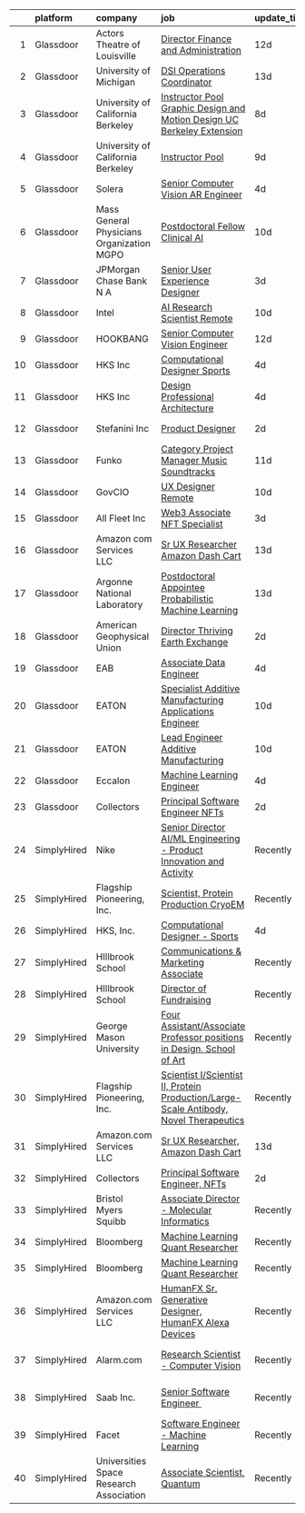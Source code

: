 

|    | platform    | company                                   | job                                                                                                                                                                                                                                                                                                                                                                                                                                                                                                                                                                                                                                                                                                                                                                                                                                                                                                                                                                                                                                                                                                                                                                                                                                                                                                                                                                                 | update_time   | location               |
|---:|:------------|:------------------------------------------|:------------------------------------------------------------------------------------------------------------------------------------------------------------------------------------------------------------------------------------------------------------------------------------------------------------------------------------------------------------------------------------------------------------------------------------------------------------------------------------------------------------------------------------------------------------------------------------------------------------------------------------------------------------------------------------------------------------------------------------------------------------------------------------------------------------------------------------------------------------------------------------------------------------------------------------------------------------------------------------------------------------------------------------------------------------------------------------------------------------------------------------------------------------------------------------------------------------------------------------------------------------------------------------------------------------------------------------------------------------------------------------|:--------------|:-----------------------|
|  1 | Glassdoor   | Actors Theatre of Louisville              | [Director  Finance and Administration](https://www.glassdoor.com/partner/jobListing.htm?pos=120&ao=1136043&s=58&guid=00000181ec054c9db2ce65555783ac79&src=GD_JOB_AD&t=SR&vt=w&ea=1&cs=1_d631ab4b&cb=1657522179713&jobListingId=1007968741199&jrtk=3-0-1g7m0aj6ugfqe801-1g7m0aj7ph7ho800-9d7b15679300fa6b-)                                                                                                                                                                                                                                                                                                                                                                                                                                                                                                                                                                                                                                                                                                                                                                                                                                                                                                                                                                                                                                                                          | 12d           | Louisville, KY         |
|  2 | Glassdoor   | University of Michigan                    | [DSI Operations Coordinator](https://www.glassdoor.com/partner/jobListing.htm?pos=107&ao=1136043&s=58&guid=00000181ec054c9db2ce65555783ac79&src=GD_JOB_AD&t=SR&vt=w&cs=1_5df26031&cb=1657522179711&jobListingId=1007966754683&jrtk=3-0-1g7m0aj6ugfqe801-1g7m0aj7ph7ho800-b25ae7436b096d55-)                                                                                                                                                                                                                                                                                                                                                                                                                                                                                                                                                                                                                                                                                                                                                                                                                                                                                                                                                                                                                                                                                         | 13d           | Ann Arbor, MI          |
|  3 | Glassdoor   | University of California Berkeley         | [Instructor Pool Graphic Design and Motion Design UC Berkeley Extension](https://www.glassdoor.com/partner/jobListing.htm?pos=115&ao=1136043&s=58&guid=00000181ec054c9db2ce65555783ac79&src=GD_JOB_AD&t=SR&vt=w&cs=1_671fe544&cb=1657522179713&jobListingId=1007978484355&jrtk=3-0-1g7m0aj6ugfqe801-1g7m0aj7ph7ho800-f40628e4867d1fed-)                                                                                                                                                                                                                                                                                                                                                                                                                                                                                                                                                                                                                                                                                                                                                                                                                                                                                                                                                                                                                                             | 8d            | Berkeley, CA           |
|  4 | Glassdoor   | University of California Berkeley         | [Instructor Pool](https://www.glassdoor.com/partner/jobListing.htm?pos=111&ao=1136043&s=58&guid=00000181ec054c9db2ce65555783ac79&src=GD_JOB_AD&t=SR&vt=w&cs=1_c7a53d4e&cb=1657522179711&jobListingId=1007975971924&jrtk=3-0-1g7m0aj6ugfqe801-1g7m0aj7ph7ho800-97b24cf7dd2ff725-)                                                                                                                                                                                                                                                                                                                                                                                                                                                                                                                                                                                                                                                                                                                                                                                                                                                                                                                                                                                                                                                                                                    | 9d            | San Francisco, CA      |
|  5 | Glassdoor   | Solera                                    | [Senior Computer Vision   AR Engineer](https://www.glassdoor.com/partner/jobListing.htm?pos=109&ao=1136043&s=58&guid=00000181ec054c9db2ce65555783ac79&src=GD_JOB_AD&t=SR&vt=w&cs=1_9e51eebc&cb=1657522179711&jobListingId=1007987390806&jrtk=3-0-1g7m0aj6ugfqe801-1g7m0aj7ph7ho800-361ff7c4e5cf35db-)                                                                                                                                                                                                                                                                                                                                                                                                                                                                                                                                                                                                                                                                                                                                                                                                                                                                                                                                                                                                                                                                               | 4d            | Remote                 |
|  6 | Glassdoor   | Mass General Physicians Organization MGPO | [Postdoctoral Fellow  Clinical AI](https://www.glassdoor.com/partner/jobListing.htm?pos=110&ao=1136043&s=58&guid=00000181ec054c9db2ce65555783ac79&src=GD_JOB_AD&t=SR&vt=w&cs=1_ce4fb054&cb=1657522179711&jobListingId=1007973984738&jrtk=3-0-1g7m0aj6ugfqe801-1g7m0aj7ph7ho800-7e1e1b7b41195468-)                                                                                                                                                                                                                                                                                                                                                                                                                                                                                                                                                                                                                                                                                                                                                                                                                                                                                                                                                                                                                                                                                   | 10d           | Boston, MA             |
|  7 | Glassdoor   | JPMorgan Chase Bank  N A                  | [Senior User Experience Designer](https://www.glassdoor.com/partner/jobListing.htm?pos=112&ao=1136043&s=58&guid=00000181ec054c9db2ce65555783ac79&src=GD_JOB_AD&t=SR&vt=w&cs=1_349c24e0&cb=1657522179711&jobListingId=1007991504187&jrtk=3-0-1g7m0aj6ugfqe801-1g7m0aj7ph7ho800-87ea9470d0349728-)                                                                                                                                                                                                                                                                                                                                                                                                                                                                                                                                                                                                                                                                                                                                                                                                                                                                                                                                                                                                                                                                                    | 3d            | Chicago, IL            |
|  8 | Glassdoor   | Intel                                     | [AI Research Scientist  Remote ](https://www.glassdoor.com/partner/jobListing.htm?pos=117&ao=1136043&s=58&guid=00000181ec054c9db2ce65555783ac79&src=GD_JOB_AD&t=SR&vt=w&cs=1_4fc3b59b&cb=1657522179713&jobListingId=1007972697909&jrtk=3-0-1g7m0aj6ugfqe801-1g7m0aj7ph7ho800-e6d184d2bbfede32-)                                                                                                                                                                                                                                                                                                                                                                                                                                                                                                                                                                                                                                                                                                                                                                                                                                                                                                                                                                                                                                                                                     | 10d           | Santa Clara, CA        |
|  9 | Glassdoor   | HOOKBANG                                  | [Senior Computer Vision Engineer](https://www.glassdoor.com/partner/jobListing.htm?pos=122&ao=1136043&s=58&guid=00000181ec054c9db2ce65555783ac79&src=GD_JOB_AD&t=SR&vt=w&ea=1&cs=1_cba2cfd5&cb=1657522179714&jobListingId=1007968819941&jrtk=3-0-1g7m0aj6ugfqe801-1g7m0aj7ph7ho800-3f94f32c855d58e3-)                                                                                                                                                                                                                                                                                                                                                                                                                                                                                                                                                                                                                                                                                                                                                                                                                                                                                                                                                                                                                                                                               | 12d           | Remote                 |
| 10 | Glassdoor   | HKS  Inc                                  | [Computational Designer   Sports](https://www.glassdoor.com/partner/jobListing.htm?pos=103&ao=1136043&s=58&guid=00000181ec054c9db2ce65555783ac79&src=GD_JOB_AD&t=SR&vt=w&cs=1_f96d9f9d&cb=1657522179709&jobListingId=1007987975635&jrtk=3-0-1g7m0aj6ugfqe801-1g7m0aj7ph7ho800-d98b7e78996b43d8-)                                                                                                                                                                                                                                                                                                                                                                                                                                                                                                                                                                                                                                                                                                                                                                                                                                                                                                                                                                                                                                                                                    | 4d            | Los Angeles, CA        |
| 11 | Glassdoor   | HKS  Inc                                  | [Design Professional   Architecture](https://www.glassdoor.com/partner/jobListing.htm?pos=106&ao=1136043&s=58&guid=00000181ec054c9db2ce65555783ac79&src=GD_JOB_AD&t=SR&vt=w&cs=1_ca2dda13&cb=1657522179710&jobListingId=1007987975531&jrtk=3-0-1g7m0aj6ugfqe801-1g7m0aj7ph7ho800-aa9517ef76fdb3a1-)                                                                                                                                                                                                                                                                                                                                                                                                                                                                                                                                                                                                                                                                                                                                                                                                                                                                                                                                                                                                                                                                                 | 4d            | Los Angeles, CA        |
| 12 | Glassdoor   | Stefanini  Inc                            | [Product Designer](https://www.glassdoor.com/partner/jobListing.htm?pos=118&ao=1136043&s=58&guid=00000181ec054c9db2ce65555783ac79&src=GD_JOB_AD&t=SR&vt=w&ea=1&cs=1_031a5e02&cb=1657522179713&jobListingId=1007993852074&jrtk=3-0-1g7m0aj6ugfqe801-1g7m0aj7ph7ho800-56990b212e5da083-)                                                                                                                                                                                                                                                                                                                                                                                                                                                                                                                                                                                                                                                                                                                                                                                                                                                                                                                                                                                                                                                                                              | 2d            | Dearborn, MI           |
| 13 | Glassdoor   | Funko                                     | [Category Project Manager  Music Soundtracks](https://www.glassdoor.com/partner/jobListing.htm?pos=108&ao=1136043&s=58&guid=00000181ec054c9db2ce65555783ac79&src=GD_JOB_AD&t=SR&vt=w&cs=1_3e20c0fe&cb=1657522179711&jobListingId=1007971644591&jrtk=3-0-1g7m0aj6ugfqe801-1g7m0aj7ph7ho800-7586e8b6f4749655-)                                                                                                                                                                                                                                                                                                                                                                                                                                                                                                                                                                                                                                                                                                                                                                                                                                                                                                                                                                                                                                                                        | 11d           | Austin, TX             |
| 14 | Glassdoor   | GovCIO                                    | [UX Designer  Remote ](https://www.glassdoor.com/partner/jobListing.htm?pos=113&ao=1136043&s=58&guid=00000181ec054c9db2ce65555783ac79&src=GD_JOB_AD&t=SR&vt=w&cs=1_33f38363&cb=1657522179711&jobListingId=1007973829127&jrtk=3-0-1g7m0aj6ugfqe801-1g7m0aj7ph7ho800-3c3a8742c6bc3871-)                                                                                                                                                                                                                                                                                                                                                                                                                                                                                                                                                                                                                                                                                                                                                                                                                                                                                                                                                                                                                                                                                               | 10d           | Remote                 |
| 15 | Glassdoor   | All Fleet Inc                             | [Web3 Associate   NFT Specialist](https://www.glassdoor.com/partner/jobListing.htm?pos=101&ao=1110586&s=58&guid=00000181ec054c9db2ce65555783ac79&src=GD_JOB_AD&t=SR&vt=w&ea=1&cs=1_b60249db&cb=1657522179710&jobListingId=1007990811083&cpc=BCC169F53084E245&jrtk=3-0-1g7m0aj6ugfqe801-1g7m0aj7ph7ho800-0ed09dea353dd073--6NYlbfkN0AtlW_omU2Xx3W-19HQ_drmTKCWebiHnmA5lS5PDL5G8byyb_cVqG1a5cUmTcwFafQ3qhOZ60w2v3j4Pa4rkUt6EdvziXUDip5jwSVdhurbiWmgDmbNHN71DjmC1h-YEYyICTAHoIxzAFhxhzl_bJoEk5heshHaBve2sorqhXtW4yNvnxu7d-JmpZdaiM1Qy8qCopT3024uGzjNdVJUy4wneDNNHeCnYrRGHzzCD0WzzeF3Y7TEJIfH3b-5R7CKkC1p1AqpUMhPb6MEkAHtJ6nIcwGTSUXxSX5lemWUTM0jbcb2uJJpOG-DTAAl50NTkUlpV8Plg1Ur0AhCYSxXi7k9LXQFQ6iMgQAN2MNGubpI2igtuSU2I_rHYXpWVZq-vJHh2ITBY8pd1Np5D94G5CO24bEeu3D-OOctEZIsIwC3RVJEKQb3lAxq2ZUtSYyzUbeibWf6LgJagTOSVAdDRCJUhRPS8bGQLIgnq63IoheQEHzqf1HsuJ6ykm6mqbB6vzh5QQlS2_DPNE-zKH1JPbSY)                                                                                                                                                                                                                                                                                                                                                                                                                                                                                          | 3d            | Zion, IL               |
| 16 | Glassdoor   | Amazon com Services LLC                   | [Sr UX Researcher  Amazon Dash Cart](https://www.glassdoor.com/partner/jobListing.htm?pos=105&ao=1136043&s=58&guid=00000181ec054c9db2ce65555783ac79&src=GD_JOB_AD&t=SR&vt=w&cs=1_54742ee3&cb=1657522179710&jobListingId=1007966747502&jrtk=3-0-1g7m0aj6ugfqe801-1g7m0aj7ph7ho800-f5ad808fa1fa2884-)                                                                                                                                                                                                                                                                                                                                                                                                                                                                                                                                                                                                                                                                                                                                                                                                                                                                                                                                                                                                                                                                                 | 13d           | Hudson, MA             |
| 17 | Glassdoor   | Argonne National Laboratory               | [Postdoctoral Appointee   Probabilistic Machine Learning](https://www.glassdoor.com/partner/jobListing.htm?pos=114&ao=1136043&s=58&guid=00000181ec054c9db2ce65555783ac79&src=GD_JOB_AD&t=SR&vt=w&cs=1_2cc457d1&cb=1657522179711&jobListingId=1007966429617&jrtk=3-0-1g7m0aj6ugfqe801-1g7m0aj7ph7ho800-9623ad626a7dc6fc-)                                                                                                                                                                                                                                                                                                                                                                                                                                                                                                                                                                                                                                                                                                                                                                                                                                                                                                                                                                                                                                                            | 13d           | Lemont, IL             |
| 18 | Glassdoor   | American Geophysical Union                | [Director  Thriving Earth Exchange](https://www.glassdoor.com/partner/jobListing.htm?pos=119&ao=1136043&s=58&guid=00000181ec054c9db2ce65555783ac79&src=GD_JOB_AD&t=SR&vt=w&ea=1&cs=1_e76af29b&cb=1657522179713&jobListingId=1007993955243&jrtk=3-0-1g7m0aj6ugfqe801-1g7m0aj7ph7ho800-13b136de571ad4df-)                                                                                                                                                                                                                                                                                                                                                                                                                                                                                                                                                                                                                                                                                                                                                                                                                                                                                                                                                                                                                                                                             | 2d            | Washington, DC         |
| 19 | Glassdoor   | EAB                                       | [Associate Data Engineer](https://www.glassdoor.com/partner/jobListing.htm?pos=104&ao=1136043&s=58&guid=00000181ec054c9db2ce65555783ac79&src=GD_JOB_AD&t=SR&vt=w&cs=1_0cd795ec&cb=1657522179710&jobListingId=1007987430798&jrtk=3-0-1g7m0aj6ugfqe801-1g7m0aj7ph7ho800-65a1060564fdef46-)                                                                                                                                                                                                                                                                                                                                                                                                                                                                                                                                                                                                                                                                                                                                                                                                                                                                                                                                                                                                                                                                                            | 4d            | Remote                 |
| 20 | Glassdoor   | EATON                                     | [Specialist   Additive Manufacturing Applications Engineer](https://www.glassdoor.com/partner/jobListing.htm?pos=121&ao=1136043&s=58&guid=00000181ec054c9db2ce65555783ac79&src=GD_JOB_AD&t=SR&vt=w&cs=1_06dc4fec&cb=1657522179713&jobListingId=1007973772476&jrtk=3-0-1g7m0aj6ugfqe801-1g7m0aj7ph7ho800-24f9db2ec16f5da2-)                                                                                                                                                                                                                                                                                                                                                                                                                                                                                                                                                                                                                                                                                                                                                                                                                                                                                                                                                                                                                                                          | 10d           | Southfield, MI         |
| 21 | Glassdoor   | EATON                                     | [Lead Engineer   Additive Manufacturing](https://www.glassdoor.com/partner/jobListing.htm?pos=123&ao=1136043&s=58&guid=00000181ec054c9db2ce65555783ac79&src=GD_JOB_AD&t=SR&vt=w&cs=1_977d8873&cb=1657522179714&jobListingId=1007973750941&jrtk=3-0-1g7m0aj6ugfqe801-1g7m0aj7ph7ho800-7255cd79f6523b15-)                                                                                                                                                                                                                                                                                                                                                                                                                                                                                                                                                                                                                                                                                                                                                                                                                                                                                                                                                                                                                                                                             | 10d           | Southfield, MI         |
| 22 | Glassdoor   | Eccalon                                   | [Machine Learning Engineer](https://www.glassdoor.com/partner/jobListing.htm?pos=116&ao=1136043&s=58&guid=00000181ec054c9db2ce65555783ac79&src=GD_JOB_AD&t=SR&vt=w&ea=1&cs=1_9cd276d7&cb=1657522179713&jobListingId=1007987494120&jrtk=3-0-1g7m0aj6ugfqe801-1g7m0aj7ph7ho800-1be63e6e10b503d5-)                                                                                                                                                                                                                                                                                                                                                                                                                                                                                                                                                                                                                                                                                                                                                                                                                                                                                                                                                                                                                                                                                     | 4d            | Hanover, MD            |
| 23 | Glassdoor   | Collectors                                | [Principal Software Engineer  NFTs](https://www.glassdoor.com/partner/jobListing.htm?pos=102&ao=1110586&s=58&guid=00000181ec054c9db2ce65555783ac79&src=GD_JOB_AD&t=SR&vt=w&cs=1_6b2ccf80&cb=1657522179709&jobListingId=1007992240823&cpc=B076152010A3B66C&jrtk=3-0-1g7m0aj6ugfqe801-1g7m0aj7ph7ho800-9ed9be0b59a4a466--6NYlbfkN0DG4ntHtB_rMsnfhgmnSvK2brktLme1L4SiDeJjQ-izrVOLqRJ5-yjEwoYGp-nj3bUvyNYGi_l_KUFiTCD1_DplnZFSR8Ijd2N4XRtAZl-U-XeP_v7U1b_lLokY6_wqsZffml7bz2bwVqyfq1s9c9G9-p3oDcepYODTwCNK6_awSTsgHmTHSaO4kxf2f3LBHwpTMrK2jFICbZc-QMXDeeFZlZCd1OfHGrNPYb96vcnCGqZSxZy28j370CYdKM3COv0-hOoJiBShytjDcqf48XcaIlsSvjB19sTOlejAdHfULidHOsHmem3mpq0PR0eCtH2vIArO2igtNxtheuDleA1DkbG_jF1NOUivVJjw4X_Io9FHZ62LTmGlAYSr0MP_p3bM3Lf2uqUBZQVdmte2uWd9eHa3KH1hhP-EfXr4t7eC5wAF6A6u6kv1YHy9z6SQlTIWXk7OdPEqpDiwzKZr1VTvOURZeNtRr5XNOkTxWdObGSC8s-Gud8nLSyKIzSa9R0VmcHy8UA2-u1EF_3IUU5l33GgcWQv1dGBhWhKuqtqpidjn_KTLTiD4M6FzCLl9QUun-9XvdgSHHjp2d328V2gFgOVcXMGThmFo8Ce80dVXMdswx1XhoDTHhULt-fDawGzekFJlFkcUMZ-sWqMSreJ5YHSKe0OQorKOlKT6AB860KCsZUYdVIYowDdYH7e8Kh4ki8rlj_AGaK5cT3L5GObIQMSsUn3LduHtEjfP3ZW989qd8W2Of1uIxYvfDWjOkdmaZVbXp1XYuxdC4thjT-TAc15dO16cur1RW90o4K0kHh74lK3yoprE2pXsQTvUvBXGem_K6x_pXCJ1XGnGT5DqJCNXyUh0swD_0lymERvL56kh6PlCPTjwW5jq8JbUeYOO4fnxMGCO-0mKnux7QpM5EeJ7tekdGxphCgUg8tHGJVqI6Rj1_807BS2e-FZPL-fMYAjYdLk7EGiuU1WDWQASayJh0PdvbuH0XmXyHoGVgw%3D%3D) | 2d            | Santa Ana, CA          |
| 24 | SimplyHired | Nike                                      | [Senior Director AI/ML Engineering - Product Innovation and Activity](https://www.simplyhired.com/job/Gn9HVTtK0oUTy9Q9duapau2xLYfPiiB0pwqHYMkx_Xg3S0gszFuT0g?q=generative+art)                                                                                                                                                                                                                                                                                                                                                                                                                                                                                                                                                                                                                                                                                                                                                                                                                                                                                                                                                                                                                                                                                                                                                                                                      | Recently      | Atlanta, GA            |
| 25 | SimplyHired | Flagship Pioneering, Inc.                 | [Scientist, Protein Production CryoEM](https://www.simplyhired.com/job/anH9kZn72dncuooKsC7sDCCky1tvVzJHmZhpDSNb2LhW24bGkKCUGQ?q=generative+art)                                                                                                                                                                                                                                                                                                                                                                                                                                                                                                                                                                                                                                                                                                                                                                                                                                                                                                                                                                                                                                                                                                                                                                                                                                     | Recently      | Andover, MA            |
| 26 | SimplyHired | HKS, Inc.                                 | [Computational Designer - Sports](https://www.simplyhired.com/job/4XIEWWY1M49f7aQF_u5ZKh5_i4W3q8VIdgh2WMXxMv2IhWOLOMxwcQ?q=generative+art)                                                                                                                                                                                                                                                                                                                                                                                                                                                                                                                                                                                                                                                                                                                                                                                                                                                                                                                                                                                                                                                                                                                                                                                                                                          | 4d            | Los Angeles, CA        |
| 27 | SimplyHired | HIllbrook School                          | [Communications & Marketing Associate](https://www.simplyhired.com/job/2MBebvIOj_Hp5gq3FFNayjvwoxn4Pb440_8DT_CXG_1WV2F-P3BN4Q?q=generative+art)                                                                                                                                                                                                                                                                                                                                                                                                                                                                                                                                                                                                                                                                                                                                                                                                                                                                                                                                                                                                                                                                                                                                                                                                                                     | Recently      | Los Gatos, CA          |
| 28 | SimplyHired | HIllbrook School                          | [Director of Fundraising](https://www.simplyhired.com/job/ENKUisqEPyXa1cUA81a4-YhdtzebfyE0gA8nVSY6VQ4HA2qzcaOKGg?q=generative+art)                                                                                                                                                                                                                                                                                                                                                                                                                                                                                                                                                                                                                                                                                                                                                                                                                                                                                                                                                                                                                                                                                                                                                                                                                                                  | Recently      | Los Gatos, CA          |
| 29 | SimplyHired | George Mason University                   | [Four Assistant/Associate Professor positions in Design, School of Art](https://www.simplyhired.com/job/D8338gK928hmnBu5WmHEchQew-866OO-wE1ZAcCSJvSnum83fo95Ag?q=generative+art)                                                                                                                                                                                                                                                                                                                                                                                                                                                                                                                                                                                                                                                                                                                                                                                                                                                                                                                                                                                                                                                                                                                                                                                                    | Recently      | Fairfax, VA            |
| 30 | SimplyHired | Flagship Pioneering, Inc.                 | [Scientist I/Scientist II, Protein Production/Large-Scale Antibody, Novel Therapeutics](https://www.simplyhired.com/job/UY2w1f0ky6aUM8bOOIigX31pcje8FT1RfaRURnWtIZ3FwIWa-5jg6A?q=generative+art)                                                                                                                                                                                                                                                                                                                                                                                                                                                                                                                                                                                                                                                                                                                                                                                                                                                                                                                                                                                                                                                                                                                                                                                    | Recently      | Boston, MA             |
| 31 | SimplyHired | Amazon.com Services LLC                   | [Sr UX Researcher, Amazon Dash Cart](https://www.simplyhired.com/job/LwXOJ8O0gn0gB03bjv71aqvdcg7VwMPelZqJok__uPM1hWeslIeHMA?q=generative+art)                                                                                                                                                                                                                                                                                                                                                                                                                                                                                                                                                                                                                                                                                                                                                                                                                                                                                                                                                                                                                                                                                                                                                                                                                                       | 13d           | Hudson, MA +1 location |
| 32 | SimplyHired | Collectors                                | [Principal Software Engineer, NFTs](https://www.simplyhired.com/job/p-RhrSwdWNhvz4rGDu4LwJEPVuChDO6_ZF0zCXEuJovGL6ct9zvzBQ?q=generative+art)                                                                                                                                                                                                                                                                                                                                                                                                                                                                                                                                                                                                                                                                                                                                                                                                                                                                                                                                                                                                                                                                                                                                                                                                                                        | 2d            | Santa Ana, CA          |
| 33 | SimplyHired | Bristol Myers Squibb                      | [Associate Director - Molecular Informatics](https://www.simplyhired.com/job/6LUET-00J9FC82jcNozqbzcnMlTzIUjvX0PgAVt3914OdorFX8oQvA?q=generative+art)                                                                                                                                                                                                                                                                                                                                                                                                                                                                                                                                                                                                                                                                                                                                                                                                                                                                                                                                                                                                                                                                                                                                                                                                                               | Recently      | Cambridge, MA          |
| 34 | SimplyHired | Bloomberg                                 | [Machine Learning Quant Researcher](https://www.simplyhired.com/job/s3dWNxhy-GhVUsgwvd7Co50cqaF5odih6QUjK21hfCNmeh-VMRcNKg?q=generative+art)                                                                                                                                                                                                                                                                                                                                                                                                                                                                                                                                                                                                                                                                                                                                                                                                                                                                                                                                                                                                                                                                                                                                                                                                                                        | Recently      | New York, NY           |
| 35 | SimplyHired | Bloomberg                                 | [Machine Learning Quant Researcher](https://www.simplyhired.com/job/VPoBWZeqtsL_I-8lUeUVH-XyL3kFT6mMxT20wo9--CNiv9Uav37p5Q?q=generative+art)                                                                                                                                                                                                                                                                                                                                                                                                                                                                                                                                                                                                                                                                                                                                                                                                                                                                                                                                                                                                                                                                                                                                                                                                                                        | Recently      | New York, NY           |
| 36 | SimplyHired | Amazon.com Services LLC                   | [HumanFX Sr. Generative Designer, HumanFX Alexa Devices](https://www.simplyhired.com/job/SSrYI_L00o51iyDd7qkZ-T9exLAgSWhXx3vY8D9A9QeIMCvp9Z202A?q=generative+art)                                                                                                                                                                                                                                                                                                                                                                                                                                                                                                                                                                                                                                                                                                                                                                                                                                                                                                                                                                                                                                                                                                                                                                                                                   | Recently      | Remote                 |
| 37 | SimplyHired | Alarm.com                                 | [Research Scientist - Computer Vision](https://www.simplyhired.com/job/AuaevH2pcKYr5lmTD9zwBpyVGOcdd4NdpE6dBgxno2EwlUQ8G3H-Ew?q=generative+art)                                                                                                                                                                                                                                                                                                                                                                                                                                                                                                                                                                                                                                                                                                                                                                                                                                                                                                                                                                                                                                                                                                                                                                                                                                     | Recently      | Tysons, VA +1 location |
| 38 | SimplyHired | Saab Inc.                                 | [Senior Software Engineer ﻿](https://www.simplyhired.com/job/Lk44Ll0kVSSeshbW4A3kwR9R6ryZS8LBhavFKU-bJJFFQI6c7ePsng?q=generative+art)                                                                                                                                                                                                                                                                                                                                                                                                                                                                                                                                                                                                                                                                                                                                                                                                                                                                                                                                                                                                                                                                                                                                                                                                                                               | Recently      | West Lafayette, IN     |
| 39 | SimplyHired | Facet                                     | [Software Engineer - Machine Learning](https://www.simplyhired.com/job/rRl7LpYqGiIowLAwzbrNzMgXtXTFbKgtp-z9fo66PKEqX4Q6nYlO_w?q=generative+art)                                                                                                                                                                                                                                                                                                                                                                                                                                                                                                                                                                                                                                                                                                                                                                                                                                                                                                                                                                                                                                                                                                                                                                                                                                     | Recently      | San Francisco, CA      |
| 40 | SimplyHired | Universities Space Research Association   | [Associate Scientist, Quantum](https://www.simplyhired.com/job/A_kNwmPauICIfo5Qu5V7PVE0zdmhMpn6G33lWYk4RtzR6S2AfVqQ5A?q=generative+art)                                                                                                                                                                                                                                                                                                                                                                                                                                                                                                                                                                                                                                                                                                                                                                                                                                                                                                                                                                                                                                                                                                                                                                                                                                             | Recently      | Mountain View, CA      |